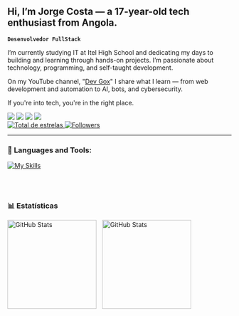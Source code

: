 ## Hi, I’m Jorge Costa — a 17-year-old tech enthusiast from Angola.

**`Desenvolvedor FullStack`**

I’m currently studying IT at Itel High School and dedicating my days to building and learning through hands-on projects. I’m passionate about technology, programming, and self-taught development.

On my YouTube channel, "[Dev Gox](https://www.youtube.com/@DevGox)" I share what I learn — from web development and automation to AI, bots, and cybersecurity.

If you're into tech, you're in the right place.

<div> 
  <a href="https://www.youtube.com/@DevGox?sub_confirmation=1" target="_blank"><img src="https://img.shields.io/badge/YouTube-FF0000?style=for-the-badge&logo=youtube&logoColor=white" target="_blank"></a>
  <a href="https://www.instagram.com/liocosta7/?next=%2F" target="_blank"><img src="https://img.shields.io/badge/-Instagram-%23E4405F?style=for-the-badge&logo=instagram&logoColor=white" target="_blank"></a>
 	<a href="https://www.twitch.tv/g0x__" target="_blank"><img src="https://img.shields.io/badge/Twitch-9146FF?style=for-the-badge&logo=twitch&logoColor=white" target="_blank"></a>
  <a href="https://www.linkedin.com/in/lio-costa-917258337/" target="_blank"><img src="https://img.shields.io/badge/-LinkedIn-%230077B5?style=for-the-badge&logo=linkedin&logoColor=white" target="_blank"></a> 
  
</div>
    <a href="https://github.com/Jorge-Costa0?tab=repositories&sort=stargazers">
        <img 
            alt="Total de estrelas" 
            title="Total de estrelas GitHub" 
            src="https://custom-icon-badges.demolab.com/github/stars/Jorge-Costa0?color=55960c&style=for-the-badge&labelColor=488207&logo=star&label=estrelas"
        />
    </a>
    <a href="https://github.com/Jorge-Cosa0?tab=followers">
        <img 
            alt="Followers" 
            title="Me siga no GitHub" 
            src="https://custom-icon-badges.demolab.com/github/followers/Jorge-Costa0?color=236ad3&labelColor=1155ba&style=for-the-badge&logo=github&label=Seguidores&logoColor=white"
        />
    </a>
</p>

---

### 🤖  Languages and Tools:
[![My Skills](https://skillicons.dev/icons?i=js,py,ts,react,nextjs,sqlite,c,fastapi,tailwind,docker,nodejs,nextjs,wordpress,mongodb,postgres,selenium,vscode,flask,figma,mysql,git,linux&perline=19)](https://skillicons.dev)
     


    

<br/>

<br/>

### 📊 Estatísticas

<p>
  <img 
    align="left" 
    alt="GitHub Stats" 
    height="200" 
    style="padding-right: 10px;" 
    src="https://github-readme-stats.vercel.app/api?username=Jorge-Costa0&show_icons=true&theme=radical&include_all_commits=true&locale=pt-br" 
  />

<img 
      align="left" 
      alt="GitHub Stats" 
      height="200" 
      src="https://github-readme-stats.vercel.app/api/top-langs/?username=Jorge-Costa0&theme=radical&layout=compact&custom_title=Tecnologias&langs_count=9" 
  />

</p>

